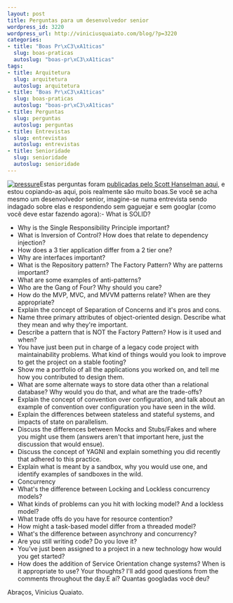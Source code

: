 ```yaml
--- 
layout: post
title: Perguntas para um desenvolvedor senior
wordpress_id: 3220
wordpress_url: http://viniciusquaiato.com/blog/?p=3220
categories: 
- title: "Boas Pr\xC3\xA1ticas"
  slug: boas-praticas
  autoslug: "boas-pr\xC3\xA1ticas"
tags: 
- title: Arquitetura
  slug: arquitetura
  autoslug: arquitetura
- title: "Boas Pr\xC3\xA1ticas"
  slug: boas-praticas
  autoslug: "boas-pr\xC3\xA1ticas"
- title: Perguntas
  slug: perguntas
  autoslug: perguntas
- title: Entrevistas
  slug: entrevistas
  autoslug: entrevistas
- title: Senioridade
  slug: senioridade
  autoslug: senioridade
---
```

[![](http://viniciusquaiato.com/blog/wp-content/uploads/2011/02/pressure-150x150.jpg "pressure")](http://viniciusquaiato.com/blog/wp-content/uploads/2011/02/pressure.jpg)Estas perguntas foram [publicadas pelo Scott Hanselman aqui](http://www.hanselman.com/blog/NewInterviewQuestionsForSeniorSoftwareEngineers.aspx), e estou copiando-as aqui, pois realmente são muito boas.Se você se acha mesmo um desenvolvedor senior, imagine-se numa entrevista sendo indagado sobre elas e respondendo sem gaguejar e sem googlar (como você deve estar fazendo agora):- What is SOLID?
- Why is the Single Responsibility Principle important?
- What is Inversion of Control? How does that relate to dependency injection?
- How does a 3 tier application differ from a 2 tier one?
- Why are interfaces important?
- What is the Repository pattern? The Factory Pattern? Why are patterns important?
- What are some examples of anti-patterns?
- Who are the Gang of Four? Why should you care?
- How do the MVP, MVC, and MVVM patterns relate? When are they appropriate?
- Explain the concept of Separation of Concerns and it's pros and cons.
- Name three primary attributes of object-oriented design. Describe what they mean and why they're important.
- Describe a pattern that is NOT the Factory Pattern? How is it used and when?
- You have just been put in charge of a legacy code project with maintainability problems. What kind of things would you look to improve to get the project on a stable footing?
- Show me a portfolio of all the applications you worked on, and tell me how you contributed to design them.
- What are some alternate ways to store data other than a relational database? Why would you do that, and what are the trade-offs?
- Explain the concept of convention over configuration, and talk about an example of convention over configuration you have seen in the wild.
- Explain the differences between stateless and stateful systems, and impacts of state on parallelism.
- Discuss the differences between Mocks and Stubs/Fakes and where you might use them (answers aren't that important here, just the discussion that would ensue).
- Discuss the concept of YAGNI and explain something you did recently that adhered to this practice.
- Explain what is meant by a sandbox, why you would use one, and identify examples of sandboxes in the wild.
- Concurrency
 - What's the difference between Locking and Lockless concurrency models?
 - What kinds of problems can you hit with locking model? And a lockless model?
 - What trade offs do you have for resource contention?
 - How might a task-based model differ from a threaded model?
 - What's the difference between asynchrony and concurrency?
- Are you still writing code? Do you love it?
- You've just been assigned to a project in a new technology how would you get started?
- How does the addition of Service Orientation change systems? When is it appropriate to use?
Your thoughts? I'll add good questions from the comments throughout the day.E aí? Quantas googladas você deu?

Abraços,
Vinicius Quaiato.
